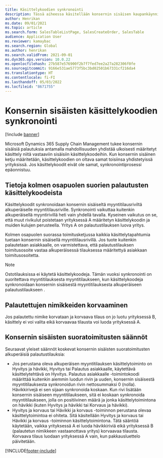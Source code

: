 ```yaml
---
title: Käsittelykoodien synkronointi
description: Tässä aiheessa käsitellään konsernin sisäisen kaupankäynnin käsittelykoodien synkronointia
author: Henrikan
ms.date: 09/01/2021
ms.topic: article
ms.search.form: SalesTableListPage, SalesCreateOrder, SalesTable
audience: Application User
ms.reviewer: kamaybac
ms.search.region: Global
ms.author: henrikan
ms.search.validFrom: 2021-09-01
ms.dyn365.ops.version: 10.0.22
ms.openlocfilehash: 27b587e576900f2b7f7fed7ee2a27a282306f0fe
ms.sourcegitcommit: 9166e531ae5773f5bc3bd02501b67331cf216da4
ms.translationtype: HT
ms.contentlocale: fi-FI
ms.lasthandoff: 05/03/2022
ms.locfileid: "8671755"
---
```

# <a name="synchronize-intercompany-disposition-codes"></a>Konsernin sisäisten käsittelykoodien synkronointi

[!include [banner](../../includes/banner.md)]

Microsoft Dynamics 365 Supply Chain Management tukee konsernin sisäisiä palautuksia antamalla mahdollisuuden yhdistää ulkoisesti määritetyt käsittely niitä vastaaviin sisäisiin käsittelykoodeihin. Kun konsernin sisäinen ketju määritetään, käsittelykoodien on oltava samat toisiinsa yhdistetyissä yrityksissä. Jos käsittelykoodit eivät ole samat, synkronointiprosessi epäonnistuu.

## <a name="about-disposition-codes-for-three-legged-direct-returns"></a>Tietoja kolmen osapuolen suorien palautusten käsittelykoodeista

Käsittelykoodit synkronoidaan konsernin sisäiseltä myyntitilausriviltä alkuperäiselle myyntitilausriville. Synkronointi vaikuttaa kuitenkin alkuperäisellä myyntirivillä heti vain yhdellä tavalla. Kyseinen vaikutus on se, että muut rivikulut poistetaan yrityksessä A määritetyn käsittelykoodin ja muiden kulujen perusteella. Yritys A on palautustilauksen luova yritys.

Kolmen osapuolen suorassa toimitusketjussa kaikkia käsittelytapahtumia tuetaan konsernin sisäisellä myyntitilausrivillä. Jos tuote kuitenkin palautetaan asiakkaalle, on varmistettava, että palautustilauksen toimitusosoite vastaa alkuperäisessä tilauksessa määritettyä asiakkaan toimitusosoitetta.

> [!NOTE]
> Ostotilauksissa ei käytetä käsittelykoodeja. Tämän vuoksi synkronointi on suoritettava myyntitilauksesta myyntitilaukseen, kun käsittelykoodeja synkronoidaan konsernin sisäisestä myyntitilauksesta alkuperäiseen palautustilaukseen .

## <a name="replacing-returned-items"></a>Palautettujen nimikkeiden korvaaminen

Jos palautettu nimike korvataan ja korvaava tilaus on jo luotu yrityksessä B, käsittely ei voi valita eikä korvaavaa tilausta voi luoda yrityksessä A.

## <a name="rules-for-intercompany-direct-deliveries"></a>Konsernin sisäisten suoratoimitusten säännöt

Seuraavat yleiset säännöt koskevat konsernin sisäisten suoratoimitusten alkuperäisiä palautustilauksia:

- Jos perustana oleva alkuperäisen myyntitilauksen käsittelytoiminto on Hyvitys ja hävikki, Hyvitys tai Palautus asiakkaalle, käytettävä käsittelytehtävä on Hyvitys. Palautus asiakkaalle -toimintokoodi määrittää kuitenkin aiemmin luodun rivin ja uuden, konsernin sisäisestä myyntitilauksesta synkronoidun rivin nettosummaksi 0 (nolla). Hävikkirivejä ei sen sijaan synkronoida koskaan. Kun rivi lisätään konsernin sisäiseen myyntitilaukseen, sitä ei koskaan synkronoida myyntitilaukseen, jolla on positiivinen määrä ja jonka käsittelytoimintona on hävikki (kuten Hyvitys ja hävikki tai Korvaus ja hävikki).
- Hyvitys ja korvaus tai Hävikki ja korvaus -toiminnon perustana olevaa käsittelytoimintoa ei ohiteta. Sitä käsitellään Hyvitys ja korvaus tai Hävikki ja korvaus -toiminnon käsittelytoimintona. Tätä sääntöä käytetään, vaikka yrityksessä A ei luoda hävikkiriviä eikä yrityksessä B (palautetun nimikkeen vastaanottava yritys) korvaavaa tilausta. Korvaava tilaus luodaan yrityksessä A vain, kun pakkausluettelo päivitetään.

[!INCLUDE[footer-include](../../includes/footer-banner.md)]
